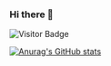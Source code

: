 ### Hi there 👋

![Visitor Badge](https://visitor-badge.laobi.icu/badge?page_id=ziedYazidi.ziedYazidi)

[![Anurag's GitHub stats](https://github-readme-stats.vercel.app/api?username=ziedYazidi&show_icons=true&theme=merko)](https://github.com/anuraghazra/github-readme-stats)
<!--
**ziedYazidi/ziedYazidi** is a ✨ _special_ ✨ repository because its `README.md` (this file) appears on your GitHub profile.

Here are some ideas to get you started:

- 🔭 I’m currently working on ...
- 🌱 I’m currently learning ...
- 👯 I’m looking to collaborate on ...
- 🤔 I’m looking for help with ...
- 💬 Ask me about ...
- 📫 How to reach me: ...
- 😄 Pronouns: ...
- ⚡ Fun fact: ...
-->
